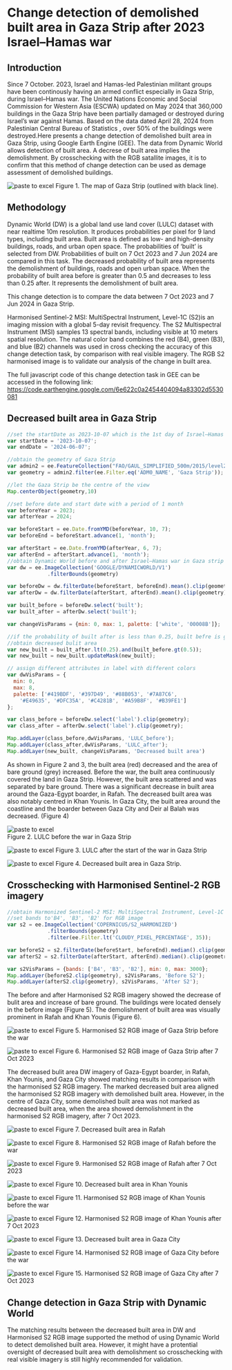 # Change detection of demolished built area in Gaza Strip after 2023 Israel–Hamas war
## Introduction
Since 7 October. 2023, Israel and Hamas-led Palestinian militant groups have been continously having an armed conflict especially in Gaza Strip, during Israel–Hamas war. The United Nations Economic and Social Commission for Western Asia (ESCWA) updated on May 2024 that 360,000 buildings in the Gaza Strip have been partially damaged or destroyed during Israel’s war against Hamas. Based on the data dated April 28, 2024 from Palestinian Central Bureau of Statistics , over 50% of the buildings were destroyed.Here presents a change detection of demolished built area in Gaza Strip, using Google Earth Engine (GEE). The data from Dynamic World allows detection of built area. A decrese of built area implies the demolishment. By crosschecking with the RGB satallite images, it is to confirm that this method of change detection can be used as demage assessment of demolished buildings.

![paste to excel](mapGaza.PNG)
Figure 1. The map of Gaza Strip (outlined with black line).

## Methodology
Dynamic World (DW) is a global land use land cover (LULC) dataset with near realtime 10m resolution. It produces probabilities per pixel for 9 land types, including built area. Built area is defined as low- and high-density buildings, roads, and urban open space. The probabilities of ‘built’ is selected from DW. Probabilities of built on 7 Oct 2023 and 7 Jun 2024 are compared in this task. The decreased probability of built area represents the demolishment of buildings, roads and open urban space. When the probability of built area before is greater than 0.5 and decreases to less than 0.25 after. It represents the demolishment of built area.

This change detection is to compare the data between 7 Oct 2023 and 7 Jun 2024 in Gaza Strip.

Harmonised Sentinel-2 MSI: MultiSpectral Instrument, Level-1C (S2)is an imaging mission with a global 5-day revisit frequency. The S2 Multispectral Instrument (MSI) samples 13 spectral bands, including visible at 10 meters spatial resolution. The natural color band combines the red (B4), green (B3), and blue (B2) channels was used in cross checking the accuracy of this change detection task, by comparison with real visible imagery. The RGB S2 harmonised image is to validate our analysis of the change in built area.

The full javascript code of this change detection task in GEE can be accessed in the following link:
https://code.earthengine.google.com/6e622c0a2454404094a83302d5530081


## Decreased built area in Gaza Strip

```javascript
//set the startDate as 2023-10-07 which is the 1st day of Israel–Hamas war and endDate as 2024-06-07 which is 8 months after the start 
var startDate = '2023-10-07';
var endDate = '2024-06-07';

//obtain the geometry of Gaza Strip
var admin2 = ee.FeatureCollection("FAO/GAUL_SIMPLIFIED_500m/2015/level2");
var geometry = admin2.filter(ee.Filter.eq('ADM0_NAME', 'Gaza Strip'));

//let the Gaza Strip be the centre of the view
Map.centerObject(geometry,10)

//set before date and start date with a period of 1 month
var beforeYear = 2023;
var afterYear = 2024;

var beforeStart = ee.Date.fromYMD(beforeYear, 10, 7);
var beforeEnd = beforeStart.advance(1, 'month');

var afterStart = ee.Date.fromYMD(afterYear, 6, 7);
var afterEnd = afterStart.advance(1, 'month');
//obtain Dynamic World before and after Israel–Hamas war in Gaza strip
var dw = ee.ImageCollection('GOOGLE/DYNAMICWORLD/V1')
             .filterBounds(geometry)

var beforeDw = dw.filterDate(beforeStart, beforeEnd).mean().clip(geometry);
var afterDw = dw.filterDate(afterStart, afterEnd).mean().clip(geometry);

var built_before = beforeDw.select('built');
var built_after = afterDw.select('built');

var changeVisParams = {min: 0, max: 1, palette: ['white', '00008B']};

//if the probability of built after is less than 0.25, built befre is greater than 0.5
//obtain decreased bulit area
var new_built = built_after.lt(0.25).and(built_before.gt(0.5));
var new_built = new_built.updateMask(new_built);

// assign different attributes in label with different colors
var dwVisParams = {
  min: 0,
  max: 8,
  palette: ['#419BDF', '#397D49', '#88B053', '#7A87C6',
    '#E49635', '#DFC35A', '#C4281B', '#A59B8F', '#B39FE1']
};

var class_before = beforeDw.select('label').clip(geometry);
var class_after = afterDw.select('label').clip(geometry);

Map.addLayer(class_before,dwVisParams, 'LULC_before');
Map.addLayer(class_after,dwVisParams, 'LULC_after');
Map.addLayer(new_built, changeVisParams, 'Decreased built area')

```


As shown in Figure 2 and 3, the built area (red) decreased and the area of bare ground (grey) increased. Before the war, the built area continuously covered the land in Gaza Strip. However, the built area scattered and was separated by bare ground. There was a significant decrease in built area around the Gaza-Egypt boarder, in Rafah. The decreased built area was also notably centred in Khan Younis. In Gaza City, the built area around the coastline and the boarder between Gaza City and Deir al Balah was decreased. (Figure 4)

![paste to excel](lulcBefore.PNG)    
Figure 2. LULC before the war in Gaza Strip


![paste to excel](lulcAfter.PNG)
Figure 3. LULC after the start of the war in Gaza Strip

![paste to excel](area.PNG)
Figure 4. Decreased built area in Gaza Strip.


## Crosschecking with Harmonised Sentinel-2 RGB imagery

```javascript
//obtain Harmonized Sentinel-2 MSI: MultiSpectral Instrument, Level-1C before and after Israel–Hamas war in Gaza strip
//set bands to'B4', 'B3', 'B2' for RGB image
var s2 = ee.ImageCollection('COPERNICUS/S2_HARMONIZED')
             .filterBounds(geometry)
             .filter(ee.Filter.lt('CLOUDY_PIXEL_PERCENTAGE', 35));

var beforeS2 = s2.filterDate(beforeStart, beforeEnd).median().clip(geometry);
var afterS2 = s2.filterDate(afterStart, afterEnd).median().clip(geometry);

var s2VisParams = {bands: ['B4', 'B3', 'B2'], min: 0, max: 3000};
Map.addLayer(beforeS2.clip(geometry), s2VisParams, 'Before S2');
Map.addLayer(afterS2.clip(geometry), s2VisParams, 'After S2');
```

The before and after Harmonised S2 RGB imagery showed the decrease of bulit area and increase of bare ground. The buildings were located densely in the before image (Figure 5). The demolishment of built area was visually prominent in Rafah and Khan Younis (Figure 6).

![paste to excel](S2before.PNG)
Figure 5. Harmonised S2 RGB image of Gaza Strip before the war

![paste to excel](S2After.PNG)
Figure 6. Harmonised S2 RGB image of Gaza Strip after 7 Oct 2023


The decreased bulit area DW imagery of Gaza-Egypt boarder, in Rafah, Khan Younis, and Gaza City showed matching results in comparison with the harmonised S2 RGB imagery. The marked decreased buit area aligned the harmonised S2 RGB imagery with demolished built area. However, in the centre of Gaza City, some demolished built area was not marked as decreased built area, when the area showed demolishment in the harmonised S2 RGB imagery, after 7 Oct 2023. 


![paste to excel](rafah/rafah_area.PNG)
Figure 7. Decreased built area in Rafah

![paste to excel](rafah/rafah_before_s2.PNG)
Figure 8. Harmonised S2 RGB image of Rafah before the war

![paste to excel](rafah/rafah_after_s2.PNG)
Figure 9. Harmonised S2 RGB image of Rafah after 7 Oct 2023


![paste to excel](KhanYounis/KhanYounis_area.PNG)
Figure 10. Decreased built area in Khan Younis

![paste to excel](KhanYounis/KhanYounis_before_s2.PNG)
Figure 11. Harmonised S2 RGB image of Khan Younis before the war

![paste to excel](KhanYounis/KhanYounis_after_s2.PNG)
Figure 12. Harmonised S2 RGB image of Khan Younis after 7 Oct 2023



![paste to excel](gaza/gaza_area.PNG)
Figure 13. Decreased built area in Gaza City

![paste to excel](gaza/gaza_before_s2.PNG)
Figure 14. Harmonised S2 RGB image of Gaza City before the war

![paste to excel](gaza/gaza_after_s2.PNG)
Figure 15. Harmonised S2 RGB image of Gaza City after 7 Oct 2023

## Change detection in Gaza Strip with Dynamic World
The matching results between the decreased built area in DW and Harmonised S2 RGB image supported the method of using Dynamic World to detect demolished built area. However, it might have a protential oversight of decreased built area with demolishment so crosschecking with real visible imagery is still highly recommended for validation.
